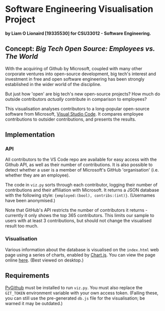 # Software Engineering Visualisation Project

**by Liam O Lionaird [19335530] for CSU33012 - Software Engineering.**

## Concept: *Big Tech Open Source: Employees vs. The World*

With the acquiring of Github by Microsoft, coupled with many other corporate ventures into open-source development, big tech's interest and investment in free and open software engineering has been strongly established in the wider world of the discipline.

But just how 'open' are big tech's new open-source projects? How much do outside contributors *actually* contribute in comparison to employees?

This visualisation analyses contributors to a long-popular open-source software from Microsoft, [Visual Studio Code](https://github.com/microsoft/vscode). It compares employee contributions to outsider contributions, and presents the results.

## Implementation

### API

All contributors to the VS Code repo are available for easy access with the Github API, as well as their number of contributions. It is also possible to detect whether a user is a member of Microsoft's GitHub 'organisation' (i.e. whether they are an employee). 

The code in `viz.py` sorts through each contributor, logging their number of contributions and their affiliation with Microsoft. It returns a JSON database with the following style: `{employed:(bool), contribs:(int)}`. (Usernames have been anonymised.)

Note that GitHub's API restricts the number of contributors it returns - currently it only shows the top 365 contributors. This limits our sample to users with at least 3 contributions, but should not change the visualised result too much.

### Visualisation

Various information about the database is visualised on the `index.html` web page using a series of charts, enabled by [Chart.js](https://www.chartjs.org/). You can view the page online [here](https://itswilliamleonard.github.io/csu33012-viz/). (Best viewed on desktop.)

## Requirements

[PyGithub](https://github.com/PyGithub/PyGithub) must be installed to run `viz.py`. You must also replace the `GIT_TOKEN` environment variable with your own access token. (Failing these, you can still use the pre-generated `db.js` file for the visualisation; be warned it may be outdated.)
